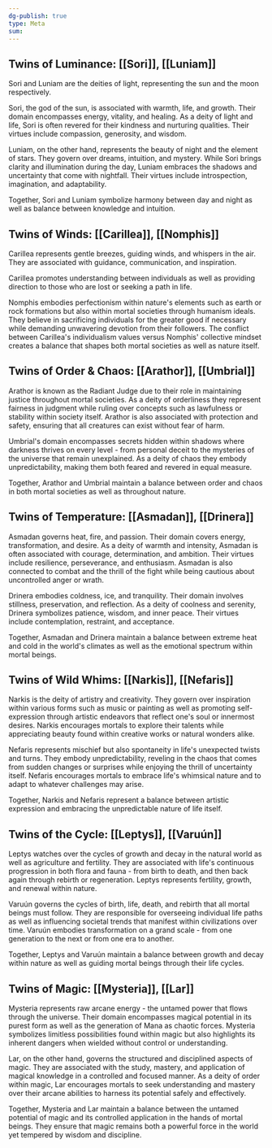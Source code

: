 ```yaml
---
dg-publish: true
type: Meta
sum:
---
```

## Twins of Luminance: [[Sori]], [[Luniam]]
Sori and Luniam are the deities of light, representing the sun and the moon respectively. 

Sori, the god of the sun, is associated with warmth, life, and growth. Their domain encompasses energy, vitality, and healing. As a deity of light and life, Sori is often revered for their kindness and nurturing qualities. Their virtues include compassion, generosity, and wisdom.

Luniam, on the other hand, represents the beauty of night and the element of stars. They govern over dreams, intuition, and mystery. While Sori brings clarity and illumination during the day, Luniam embraces the shadows and uncertainty that come with nightfall. Their virtues include introspection, imagination, and adaptability.

Together, Sori and Luniam symbolize harmony between day and night as well as balance between knowledge and intuition.

## Twins of Winds: [[Carillea]], [[Nomphis]]
Carillea represents gentle breezes, guiding winds, and whispers in the air. They are associated with guidance, communication, and inspiration. 

Carillea promotes understanding between individuals as well as providing direction to those who are lost or seeking a path in life.

Nomphis embodies perfectionism within nature's elements such as earth or rock formations but also within mortal societies through humanism ideals. They believe in sacrificing individuals for the greater good if necessary while demanding unwavering devotion from their followers. The conflict between Carillea's individualism values versus Nomphis' collective mindset creates a balance that shapes both mortal societies as well as nature itself.

## Twins of Order & Chaos: [[Arathor]], [[Umbrial]]

Arathor is known as the Radiant Judge due to their role in maintaining justice throughout mortal societies. As a deity of orderliness they represent fairness in judgment while ruling over concepts such as lawfulness or stability within society itself. Arathor is also associated with protection and safety, ensuring that all creatures can exist without fear of harm.

Umbrial's domain encompasses secrets hidden within shadows where darkness thrives on every level - from personal deceit to the mysteries of the universe that remain unexplained. As a deity of chaos they embody unpredictability, making them both feared and revered in equal measure.

Together, Arathor and Umbrial maintain a balance between order and chaos in both mortal societies as well as throughout nature.

## Twins of Temperature: [[Asmadan]], [[Drinera]]
Asmadan governs heat, fire, and passion. Their domain covers energy, transformation, and desire. As a deity of warmth and intensity, Asmadan is often associated with courage, determination, and ambition. Their virtues include resilience, perseverance, and enthusiasm. Asmadan is also connected to combat and the thrill of the fight while being cautious about uncontrolled anger or wrath.

Drinera embodies coldness, ice, and tranquility. Their domain involves stillness, preservation, and reflection. As a deity of coolness and serenity, Drinera symbolizes patience, wisdom, and inner peace. Their virtues include contemplation, restraint, and acceptance.

Together, Asmadan and Drinera maintain a balance between extreme heat and cold in the world's climates as well as the emotional spectrum within mortal beings.

## Twins of Wild Whims: [[Narkis]], [[Nefaris]]
Narkis is the deity of artistry and creativity. They govern over inspiration within various forms such as music or painting as well as promoting self-expression through artistic endeavors that reflect one's soul or innermost desires. Narkis encourages mortals to explore their talents while appreciating beauty found within creative works or natural wonders alike.

Nefaris represents mischief but also spontaneity in life's unexpected twists and turns. They embody unpredictability, reveling in the chaos that comes from sudden changes or surprises while enjoying the thrill of uncertainty itself. Nefaris encourages mortals to embrace life's whimsical nature and to adapt to whatever challenges may arise.

Together, Narkis and Nefaris represent a balance between artistic expression and embracing the unpredictable nature of life itself.

## Twins of the Cycle: [[Leptys]], [[Varuún]]
Leptys watches over the cycles of growth and decay in the natural world as well as agriculture and fertility. They are associated with life's continuous progression in both flora and fauna - from birth to death, and then back again through rebirth or regeneration. Leptys represents fertility, growth, and renewal within nature.

Varuún governs the cycles of birth, life, death, and rebirth that all mortal beings must follow. They are responsible for overseeing individual life paths as well as influencing societal trends that manifest within civilizations over time. Varuún embodies transformation on a grand scale - from one generation to the next or from one era to another.

Together, Leptys and Varuún maintain a balance between growth and decay within nature as well as guiding mortal beings through their life cycles.

## Twins of Magic: [[Mysteria]], [[Lar]]
Mysteria represents raw arcane energy - the untamed power that flows through the universe. Their domain encompasses magical potential in its purest form as well as the generation of Mana as chaotic forces. Mysteria symbolizes limitless possibilities found within magic but also highlights its inherent dangers when wielded without control or understanding.


Lar, on the other hand, governs the structured and disciplined aspects of magic. They are associated with the study, mastery, and application of magical knowledge in a controlled and focused manner. As a deity of order within magic, Lar encourages mortals to seek understanding and mastery over their arcane abilities to harness its potential safely and effectively.

Together, Mysteria and Lar maintain a balance between the untamed potential of magic and its controlled application in the hands of mortal beings. They ensure that magic remains both a powerful force in the world yet tempered by wisdom and discipline.